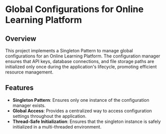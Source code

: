 # Global Configurations for Online Learning Platform

## Overview

This project implements a Singleton Pattern to manage global configurations for an Online Learning Platform. The configuration manager ensures that API keys, database connections, and file storage paths are initialized only once during the application's lifecycle, promoting efficient resource management.

## Features

- **Singleton Pattern**: Ensures only one instance of the configuration manager exists.
- **Global Access**: Provides a centralized way to access configuration settings throughout the application.
- **Thread-Safe Initialization**: Ensures that the singleton instance is safely initialized in a multi-threaded environment.


